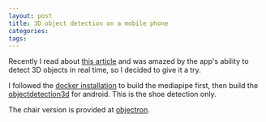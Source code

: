 ```yaml
---
layout: post
title: 3D object detection on a mobile phone 
categories:
tags:
---
```


Recently I read about [this article](https://ai.googleblog.com/2020/03/real-time-3d-object-detection-on-mobile.html) and was amazed by the app's ability to detect 3D objects in real time, so I decided to give it a try. 

I followed the [docker installation](https://github.com/google/mediapipe/blob/master/mediapipe/docs/install.md#installing-using-docker) to build the mediapipe first, then build the [objectdetection3d](https://github.com/google/mediapipe/tree/master/mediapipe/examples/android/src/java/com/google/mediapipe/apps/objectdetection3d) for android. This is the shoe detection only. 

The chair version is provided at [objectron](https://github.com/google/mediapipe/blob/master/mediapipe/docs/objectron_mobile_gpu.md). 











